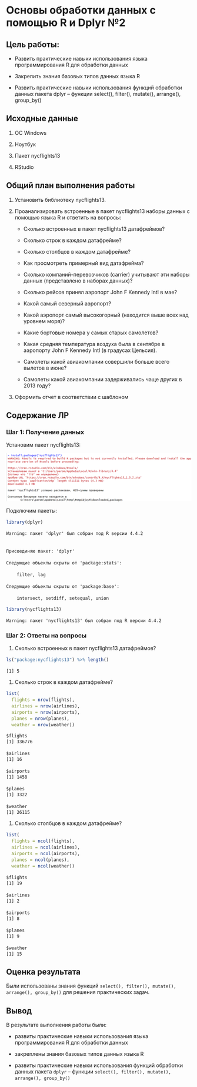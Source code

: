 # Основы обработки данных с помощью R и Dplyr №2


## Цель работы:

-   Развить практические навыки использования языка программирования R
    для обработки данных

-   Закрепить знания базовых типов данных языка R

-   Развить практические навыки использования функций обработки данных
    пакета dplyr – функции select(), filter(), mutate(), arrange(),
    group_by()

## Исходные данные

1.  OC Windows

2.  Ноутбук

3.  Пакет nycflights13

4.  RStudio

## Общий план выполнения работы

1.  Установить библиотеку nycflights13.

2.  Проанализировать встроенные в пакет nycflights13 наборы данных с
    помощью языка R и ответить на вопросы:

    -   Сколько встроенных в пакет nycflights13 датафреймов?

    -   Сколько строк в каждом датафрейме?

    -   Сколько столбцов в каждом датафрейме?

    -   Как просмотреть примерный вид датафрейма?

    -   Сколько компаний-перевозчиков (carrier) учитывают эти наборы
        данных (представлено в наборах данных)?

    -   Сколько рейсов принял аэропорт John F Kennedy Intl в мае?

    -   Какой самый северный аэропорт?

    -   Какой аэропорт самый высокогорный (находится выше всех над
        уровнем моря)?

    -   Какие бортовые номера у самых старых самолетов?

    -   Какая средняя температура воздуха была в сентябре в аэропорту
        John F Kennedy Intl (в градусах Цельсия).

    -   Самолеты какой авиакомпании совершили больше всего вылетов в
        июне?

    -   Самолеты какой авиакомпании задерживались чаще других в 2013
        году?

3.  Оформить отчет в соответствии с шаблоном

## Содержание ЛР

### Шаг 1: Получение данных

Установим пакет nycflights13:

<img src="images/clipboard-677619847.png" width="672" />

Подключим пакеты:

``` r
library(dplyr)
```

    Warning: пакет 'dplyr' был собран под R версии 4.4.2


    Присоединяю пакет: 'dplyr'

    Следующие объекты скрыты от 'package:stats':

        filter, lag

    Следующие объекты скрыты от 'package:base':

        intersect, setdiff, setequal, union

``` r
library(nycflights13)
```

    Warning: пакет 'nycflights13' был собран под R версии 4.4.2

### Шаг 2: Ответы на вопросы

1.  Сколько встроенных в пакет nycflights13 датафреймов?

``` r
ls("package:nycflights13") %>% length()
```

    [1] 5

1.  Сколько строк в каждом датафрейме?

``` r
list(
  flights = nrow(flights),
  airlines = nrow(airlines),
  airports = nrow(airports),
  planes = nrow(planes),
  weather = nrow(weather))
```

    $flights
    [1] 336776

    $airlines
    [1] 16

    $airports
    [1] 1458

    $planes
    [1] 3322

    $weather
    [1] 26115

1.  Сколько столбцов в каждом датафрейме?

``` r
list(
  flights = ncol(flights),
  airlines = ncol(airlines),
  airports = ncol(airports),
  planes = ncol(planes),
  weather = ncol(weather))
```

    $flights
    [1] 19

    $airlines
    [1] 2

    $airports
    [1] 8

    $planes
    [1] 9

    $weather
    [1] 15

## Оценка результата

Были использованы знания
функций `select(), filter(), mutate(), arrange(), group_by()` для
решения практических задач.

## Вывод

В результате выполнения работы были:

-   развиты практические навыки использования языка программирования R
    для обработки данных

-   закреплены знания базовых типов данных языка R

-   развиты практические навыки использования функций обработки данных
    пакета `dplyr` – функции
    `select(), filter(), mutate(), arrange(), group_by()`
